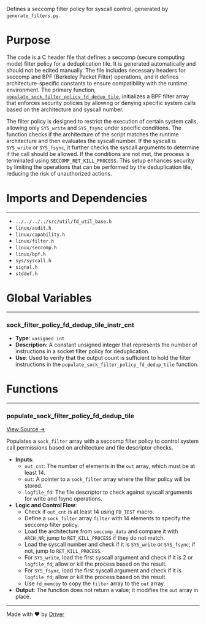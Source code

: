 <!--------------------------------------------------------------------------------->
<!-- IMPORTANT: This file is auto-generated by Driver (https://driver.ai). -------->
<!-- Manual edits may be overwritten on future commits. --------------------------->
<!--------------------------------------------------------------------------------->

Defines a seccomp filter policy for syscall control, generated by `generate_filters.py`.

# Purpose
The code is a C header file that defines a seccomp (secure computing mode) filter policy for a deduplication tile. It is generated automatically and should not be edited manually. The file includes necessary headers for seccomp and BPF (Berkeley Packet Filter) operations, and it defines architecture-specific constants to ensure compatibility with the runtime environment. The primary function, [`populate_sock_filter_policy_fd_dedup_tile`](<#populate_sock_filter_policy_fd_dedup_tile>), initializes a BPF filter array that enforces security policies by allowing or denying specific system calls based on the architecture and syscall number.

The filter policy is designed to restrict the execution of certain system calls, allowing only `SYS_write` and `SYS_fsync` under specific conditions. The function checks if the architecture of the script matches the runtime architecture and then evaluates the syscall number. If the syscall is `SYS_write` or `SYS_fsync`, it further checks the syscall arguments to determine if the call should be allowed. If the conditions are not met, the process is terminated using `SECCOMP_RET_KILL_PROCESS`. This setup enhances security by limiting the operations that can be performed by the deduplication tile, reducing the risk of unauthorized actions.
# Imports and Dependencies

---
- `../../../../src/util/fd_util_base.h`
- `linux/audit.h`
- `linux/capability.h`
- `linux/filter.h`
- `linux/seccomp.h`
- `linux/bpf.h`
- `sys/syscall.h`
- `signal.h`
- `stddef.h`


# Global Variables

---
### sock\_filter\_policy\_fd\_dedup\_tile\_instr\_cnt
- **Type**: `unsigned int`
- **Description**: A constant unsigned integer that represents the number of instructions in a socket filter policy for deduplication.
- **Use**: Used to verify that the output count is sufficient to hold the filter instructions in the `populate_sock_filter_policy_fd_dedup_tile` function.


# Functions

---
### populate\_sock\_filter\_policy\_fd\_dedup\_tile<!-- {{#callable:populate_sock_filter_policy_fd_dedup_tile}} -->
[View Source →](<../../../../../../src/disco/dedup/generated/fd_dedup_tile_seccomp.h#L26>)

Populates a `sock_filter` array with a seccomp filter policy to control system call permissions based on architecture and file descriptor checks.
- **Inputs**:
    - `out_cnt`: The number of elements in the `out` array, which must be at least 14.
    - `out`: A pointer to a `sock_filter` array where the filter policy will be stored.
    - `logfile_fd`: The file descriptor to check against syscall arguments for write and fsync operations.
- **Logic and Control Flow**:
    - Check if `out_cnt` is at least 14 using `FD_TEST` macro.
    - Define a `sock_filter` array `filter` with 14 elements to specify the seccomp filter policy.
    - Load the architecture from `seccomp_data` and compare it with `ARCH_NR`; jump to `RET_KILL_PROCESS` if they do not match.
    - Load the syscall number and check if it is `SYS_write` or `SYS_fsync`; if not, jump to `RET_KILL_PROCESS`.
    - For `SYS_write`, load the first syscall argument and check if it is 2 or `logfile_fd`; allow or kill the process based on the result.
    - For `SYS_fsync`, load the first syscall argument and check if it is `logfile_fd`; allow or kill the process based on the result.
    - Use `fd_memcpy` to copy the `filter` array to the `out` array.
- **Output**: The function does not return a value; it modifies the `out` array in place.



---
Made with ❤️ by [Driver](https://www.driver.ai/)